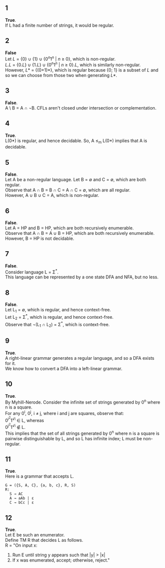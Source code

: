 ## 1
**True**.  
If L had a finite number of strings, it would be regular.

## 2
**False**  
Let *L* = {0} ∪ {1} ∪ {0<sup>_n_</sup>1<sup>_n_</sup> | _n_ ≥ 0}, which is non-regular.  
*L.L* = {0.*L*} ∪ {1._L_} ∪ {0<sup>_n_</sup>1<sup>_n_</sup> | _n_ ≥ 0}._L_, which is similarly non-regular.  
However, _L_\* = {(0+1)\*}, which is regular because {0; 1} is a subset of *L* and so we can choose from those two when generating *L\**.

## 3
**False**.  
A \ B = A ∩ ¬B. CFLs aren't closed under intersection or complementation.

## 4
**True**.  
L(0\*) is regular, and hence decidable. So, A ≤<sub>m</sub> L(0\*) implies that A is decidable.

## 5
**False**.  
Let A be a non-regular language. Let B = ∅ and C = ∅, which are both regular.  
Observe that A ∩ B = B ∩ C = A ∩ C = ∅, which are all regular.  
However, A ∪ B ∪ C = A, which is non-regular.

## 6
**False**.  
Let A = HP and B = HP, which are both recursively enumerable.  
Observe that A ∩ B = A ∪ B = HP, which are both recursively enumerable.  
However, B = HP is not decidable.

## 7
**False**.  
Consider language L = Σ<sup>\*</sup>.  
This language can be represented by a one state DFA and NFA, but no less.

## 8
**False**.  
Let L<sub>1</sub> = ∅, which is regular, and hence context-free.  
Let L<sub>2</sub> = Σ<sup>\*</sup>, which is regular, and hence context-free.  
Observe that ¬(L<sub>1</sub> ∩ L<sub>2</sub>) = Σ<sup>\*</sup>, which is context-free.

## 9
**True**.  
A right-linear grammar generates a regular language, and so a DFA exists for it.  
We know how to convert a DFA into a left-linear grammar.

## 10
**True**.  
By Myhill-Nerode. Consider the infinite set of strings generated by 0<sup>n</sup> where n is a square.  
For any 0<sup>i</sup>, 0<sup>j</sup>, i ≠ j, where i and j are squares, observe that:  
0<sup>i<sup>2</sup></sup>1<sup>√i</sup> ∈ L, whereas  
0<sup>j<sup>2</sup></sup>1<sup>√i</sup> ∉ L.  
This implies that the set of all strings generated by 0<sup>n</sup> where n is a square is pairwise distinguishable by L, and so L has infinite index; L must be non-regular.

## 11
**True**.  
Here is a grammar that accepts L.
```
G = ({S, A, C}, {a, b, c}, R, S)  
R:
  S → AC
  A → aAb | ε
  C → bCc | ε
```

## 12
**True**.  
Let E be such an enumerator.  
Define TM R that decides L as follows.  
R = "On input x:
1. Run E until string y appears such that |y| > |x|  
2. If x was enumerated, accept; otherwise, reject."
